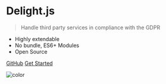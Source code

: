 <!-- ![logo](logo.svg) -->

# Delight.js

> Handle third party services in compliance with the GDPR

- Highly extendable
- No bundle, ES6+ Modules
- Open Source

[GitHub](https://github.com/matthiasdunker/delight/)
[Get Started](getting-started)

![color](#ffffff)
